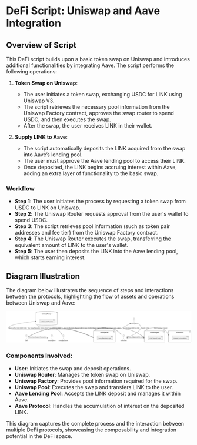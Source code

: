 # DeFi Script: Uniswap and Aave Integration

## Overview of Script

This DeFi script builds upon a basic token swap on Uniswap and introduces additional functionalities by integrating Aave. The script performs the following operations:

1. **Token Swap on Uniswap**: 
    - The user initiates a token swap, exchanging USDC for LINK using Uniswap V3.
    - The script retrieves the necessary pool information from the Uniswap Factory contract, approves the swap router to spend USDC, and then executes the swap.
    - After the swap, the user receives LINK in their wallet.

2. **Supply LINK to Aave**:
    - The script automatically deposits the LINK acquired from the swap into Aave’s lending pool.
    - The user must approve the Aave lending pool to access their LINK.
    - Once deposited, the LINK begins accruing interest within Aave, adding an extra layer of functionality to the basic swap.

### Workflow

- **Step 1**: The user initiates the process by requesting a token swap from USDC to LINK on Uniswap.
- **Step 2**: The Uniswap Router requests approval from the user's wallet to spend USDC.
- **Step 3**: The script retrieves pool information (such as token pair addresses and fee tier) from the Uniswap Factory contract.
- **Step 4**: The Uniswap Router executes the swap, transferring the equivalent amount of LINK to the user's wallet.
- **Step 5**: The user then deposits the LINK into the Aave lending pool, which starts earning interest.

## Diagram Illustration

The diagram below illustrates the sequence of steps and interactions between the protocols, highlighting the flow of assets and operations between Uniswap and Aave:

![DeFi Script Workflow](./Defiscript.drawio.png)

### Components Involved:

- **User**: Initiates the swap and deposit operations.
- **Uniswap Router**: Manages the token swap on Uniswap.
- **Uniswap Factory**: Provides pool information required for the swap.
- **Uniswap Pool**: Executes the swap and transfers LINK to the user.
- **Aave Lending Pool**: Accepts the LINK deposit and manages it within Aave.
- **Aave Protocol**: Handles the accumulation of interest on the deposited LINK.

This diagram captures the complete process and the interaction between multiple DeFi protocols, showcasing the composability and integration potential in the DeFi space.
